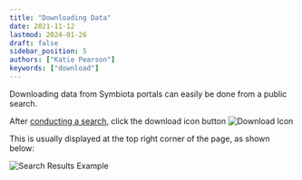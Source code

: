 ```yaml
---
title: "Downloading Data"
date: 2021-11-12
lastmod: 2024-01-26
draft: false
sidebar_position: 5
authors: ["Katie Pearson"]
keywords: ["download"]
---
```


Downloading data from Symbiota portals can easily be done from a public search.

After [conducting a search](/User_Guide/searching_records), click the download icon button ![Download Icon](/img/dl2.png)

This is usually displayed at the top right corner of the page, as shown below:

![Search Results Example](/img/search3.png)
